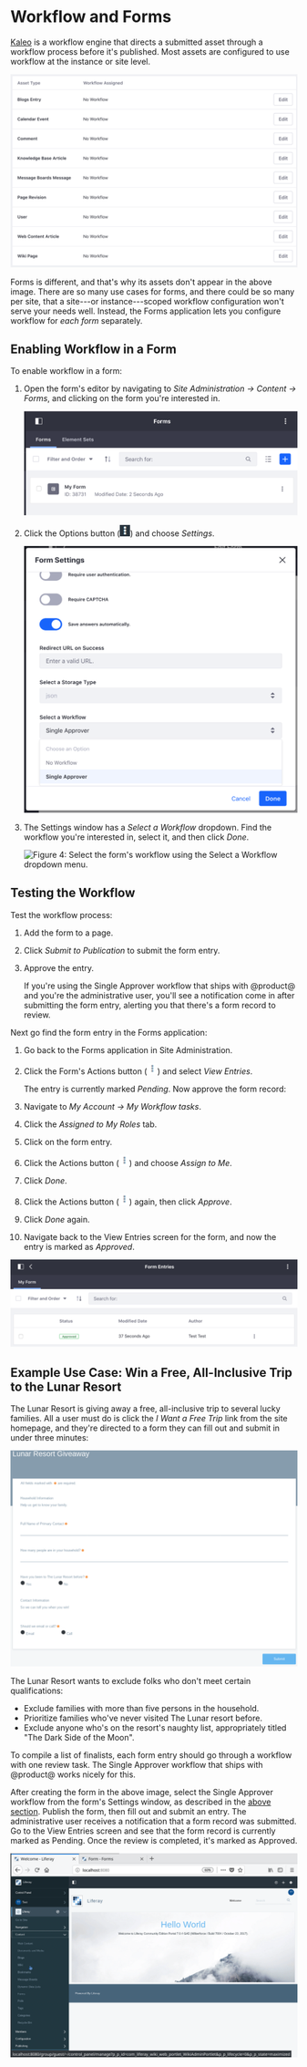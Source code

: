 # Workflow and Forms [](id=sending-form-entries-through-a-workflow)

[Kaleo](/discover/portal/-/knowledge_base/7-1/using-workflow) is a workflow 
engine that directs a submitted asset through a workflow process before it's 
published. Most assets are configured to use workflow at the instance or site 
level.

![Figure 1: Workflow is enabled in the Control Panel or in Site Administration for most @product@ assets.](../../images/workflow-configuration.png)

Forms is different, and that's why its assets don't appear in the above image.
There are so many use cases for forms, and there could be so many per site, that
a site---or instance---scoped workflow configuration won't serve your needs 
well. Instead, the Forms application lets you configure workflow for *each 
form* separately.

## Enabling Workflow in a Form [](id=enabling-workflow-in-a-form)

To enable workflow in a form: 

1.  Open the form's editor by navigating to *Site Administration &rarr; Content 
    &rarr; Forms*, and clicking on the form you're interested in.

    ![Figure 2: Navigate directly to a form to enable workflow.](../../images/forms-list.png)

2.  Click the Options button (![Options](../../images/icon-options.png)) and
    choose *Settings*.

    ![Figure 3: Enable workflow for each form in its Settings window.](../../images/form-settings.png)

3.  The Settings window has a *Select a Workflow* dropdown. Find the workflow
    you're interested in, select it, and then click *Done*.

    ![Figure 4: Select the form's workflow using the Select a Workflow dropdown
menu.](../../images/forms-workflow.png)

## Testing the Workflow [](id=testing-the-workflow)

Test the workflow process:

1.  Add the form to a page.

2.  Click *Submit to Publication* to submit the form entry.

3.  Approve the entry.

    If you're using the Single Approver workflow that ships with @product@ and 
    you're the administrative user, you'll see a notification come in after 
    submitting the form entry, alerting you that there's a form record to 
    review. 

Next go find the form entry in the Forms application:

1.  Go back to the Forms application in Site Administration.

2.  Click the Form's Actions button (![Actions](../../images/icon-actions.png))
    and select *View Entries*.

    The entry is currently marked *Pending*. Now approve the form record:

3.  Navigate to *My Account &rarr; My Workflow tasks*.

4.  Click the *Assigned to My Roles* tab.

5.  Click on the form entry.

6.  Click the Actions button (![Actions](../../images/icon-actions.png)) and
    choose *Assign to Me*.

7.  Click *Done*.

8.  Click the Actions button (![Actions](../../images/icon-actions.png)) again, then click *Approve*.

9.  Click *Done* again.

10. Navigate back to the View Entries screen for the form, and now the entry is
    marked as *Approved*. 

![Figure 5: Each entry's status is visible in the Forms application's View Entries screen.](../../images/forms-view-entries-status.png)

## Example Use Case: Win a Free, All-Inclusive Trip to the Lunar Resort [](id=example-win-a-free-all-inclusive-trip-to-the-lunar-resort)

The Lunar Resort is giving away a free, all-inclusive trip to several lucky
families. All a user must do is click the *I Want a Free Trip* link from the
site homepage, and they're directed to a form they can fill out and submit in
under three minutes:

![Figure 6: The Lunar Resort Giveaway form is ready to be filled out.](../../images/lunar-resort-giveaway.png)

The Lunar Resort wants to exclude folks who don't meet certain qualifications:

- Exclude families with more than five persons in the household.
- Prioritize families who've never visited The Lunar resort before.
- Exclude anyone who's on the resort's naughty list, appropriately titled "The
    Dark Side of the Moon".

To compile a list of finalists, each form entry should go through a workflow
with one review task. The Single Approver workflow that ships with @product@
works nicely for this.

After creating the form in the above image, select the Single Approver workflow
from the form's Settings window, as described in the [above
section](#enabling-workflow-in-a-form). Publish the form, then fill out and
submit an entry. The administrative user receives a notification that a form
record was submitted. Go to the View Entries screen and see that the form record
is currently marked as Pending. Once the review is completed, it's marked as
Approved.

![Figure 7: Assign a workflow to a form in several steps.](../../images/lunar-resort-giveaway-workflow-new.gif)

